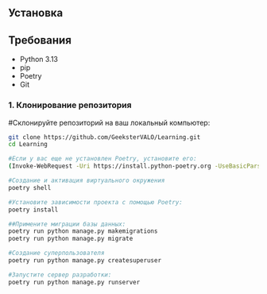 ## Установка

## Требования

- Python 3.13
- pip
- Poetry
- Git

### 1. Клонирование репозитория

#Склонируйте репозиторий на ваш локальный компьютер:

```sh
git clone https://github.com/GeeksterVALO/Learning.git
cd Learning

#Если у вас еще не установлен Poetry, установите его:
(Invoke-WebRequest -Uri https://install.python-poetry.org -UseBasicParsing).Content | python -

#Создание и активация виртуального окружения
poetry shell

#Установите зависимости проекта с помощью Poetry:
poetry install

##Примените миграции базы данных:
poetry run python manage.py makemigrations
poetry run python manage.py migrate

#Создание суперпользователя
poetry run python manage.py createsuperuser

#Запустите сервер разработки:
poetry run python manage.py runserver